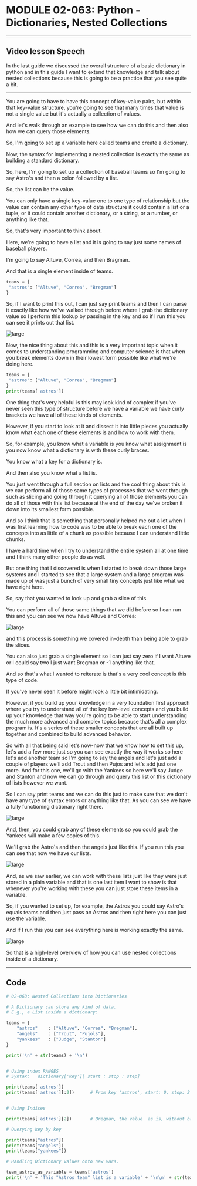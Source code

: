 # MODULE 02-063: Python - Dictionaries, Nested Collections



****

## Video lesson Speech

In the last guide we discussed the overall structure of a basic dictionary in python and in this guide I want to extend that knowledge and talk about nested collections because this is going to be a practice that you see quite a bit.

****

You are going to have to have this concept of key-value pairs, but within that key-value structure, you're going to see that many times that value is not a single value but it's actually a collection of values.   

And let's walk through an example to see how we can do this and then also how we can query those elements.

So, I'm going to set up a variable here called teams and create a dictionary.   

Now, the syntax for implementing a nested collection is exactly the same as building a standard dictionary.  

 So, here, I'm going to set up a collection of baseball teams so I'm going to say Astro's and then a colon followed by a list.  

 So, the list can be the value.   

You can only have a single key-value one to one type of relationship but the 
value can contain any other type of data structure it could contain a list or a tuple, or it could contain another dictionary, or a string, or a number, or anything like that.   

So, that's very important to think about.

Here, we're going to have a list and it is going to say just some names of baseball players.   

I'm going to say Altuve, Correa, and then Bragman.   

And that is a single element inside of teams.

```python
teams = {
 "astros": ["Altuve", "Correa", "Bregman"]
}
```

So, if I want to print this out, I can just say print teams and then I can parse it exactly like how we've walked through before where I grab the dictionary value so I perform this lookup by passing in the key and so if I run this you can see it prints out that list.

![large](02-063_IMG1.png)

Now, the nice thing about this and this is a very important topic when it comes to understanding programming and computer science is that when you break elements down in their lowest form possible like what we're doing here.

```python
teams = {
 "astros": ["Altuve", "Correa", "Bregman"]
}
print(teams['astros'])
```

One thing that's very helpful is this may look kind of complex if you've never seen this type of structure before we have a variable we have curly brackets we have all of these kinds of elements.   

However, if you start to look at it and dissect it into little pieces you actually know what each one of these elements is and how to work with them.   

So, for example, you know what a variable is you know what assignment is you now know what a dictionary is with these curly braces.  

 You know what a key for a dictionary is.  

 And then also you know what a list is.   

You just went through a full section on lists and the cool thing about this is we can perform all of those same types of processes that we went through such as slicing and going through it querying all of those elements you can do all of those with this list because at the end of the day we've broken it down into its smallest form possible.

And so I think that is something that personally helped me out a lot when I was first learning how to code was to be able to break each one of the concepts into as little of a chunk as possible because I can understand little chunks.

I have a hard time when I try to understand the entire system all at one time and I think many other people do as well.  

 But one thing that I discovered is when I started to break down those large systems and I started to see that a large system and a large program was made up of was just a bunch of very small tiny concepts just like what we have right here.

So, say that you wanted to look up and grab a slice of this.   

You can perform all of those same things that we did before so I can run this and you can see we now have Altuve and Correa:

![large](02-063_IMG2.png)

and this process is something we covered in-depth than being able to 
grab the slices.   

You can also just grab a single element so I can just say zero if I want Altuve or I could say two I just want Bregman or -1 anything like that.   

And so that's what I wanted to reiterate is that's a very cool concept is this type of code. 

If you've never seen it before might look a little bit intimidating.

However, if you build up your knowledge in a very foundation first 
approach where you try to understand all of the key low-level concepts 
and you build up your knowledge that way you're going to be able to 
start understanding the much more advanced and complex topics because 
that's all a complex program is. It's a series of these smaller concepts
 that are all built up together and combined to build advanced behavior.

So with all that being said let's now-now that we know how to set 
this up, let's add a few more just so you can see exactly the way it 
works so here let's add another team so I'm going to say the angels and 
let's just add a couple of players we'll add Trout and then Pujos and 
let's add just one more. And for this one, we'll go with the Yankees so 
here we'll say Judge and Stanton and now we can go through and query 
this list or this dictionary of lists however we want.

So I can say print teams and we can do this just to make sure that we
 don't have any type of syntax errors or anything like that. As you can 
see we have a fully functioning dictionary right there.

![large](02-063_IMG3.png)

And, then, you could grab any of these elements so you could grab the Yankees will make a few copies of this.   

We'll grab the Astro's and then the angels just like this. If you run this you can see that now we have our lists.

![large](02-063_IMG4.png)

And, as we saw earlier, we can work with these lists just like they were just stored in a plain variable and that is one last item I want to show is that whenever you're working with these you can just store these items in a variable.

So, if you wanted to set up, for example, the Astros you could say Astro's equals teams and then just pass an Astros and then right here you can just use the variable.   

And if I run this you can see everything here is working exactly the same.

![large](02-063_IMG5.png)

So that is a high-level overview of how you can use nested collections inside of a dictionary.

****

## Code

```python
# 02-063: Nested Collections into Dictionaries

# A Dictionary can store any kind of data.
# E.g., a List inside a dictionary:

teams = {
    "astros"    : ["Altuve", "Correa", "Bregman"],
    "angels"    : ["Trout", "Pujols"],
    "yankees"   : ["Judge", "Stanton"]
}

print('\n' + str(teams) + '\n')


# Using index RANGES
# Syntax:   dictionary['key'][ start : stop : step]

print(teams['astros'])
print(teams['astros'][:2])      # From key 'astros', start: 0, stop: 2


# Using Indices

print(teams['astros'][2])       # Bregman, the value  as is, without brackets nor quotations.

# Querying key by key

print(teams["astros"])
print(teams["angels"])
print(teams["yankees"])

# Handling Dictionary values onto new vars.

team_astros_as_variable = teams['astros']
print('\n' + 'This "Astros team" list is a variable' + '\n\n' + str(team_astros_as_variable))
```
